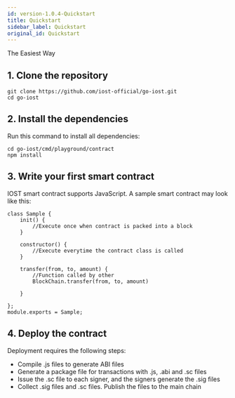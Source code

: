 ```yaml
---
id: version-1.0.4-Quickstart
title: Quickstart
sidebar_label: Quickstart
original_id: Quickstart
---
```


The Easiest Way

## 1. Clone the repository

```
git clone https://github.com/iost-official/go-iost.git
cd go-iost
```

## 2. Install the dependencies

Run this command to install all dependencies:

```
cd go-iost/cmd/playground/contract
npm install
```

## 3. Write your first smart contract

IOST smart contract supports JavaScript. A sample smart contract may look like this:

```
class Sample {
    init() {
        //Execute once when contract is packed into a block
    }

    constructor() {
        //Execute everytime the contract class is called
    }

    transfer(from, to, amount) {
        //Function called by other
        BlockChain.transfer(from, to, amount)

    }

};
module.exports = Sample;
```

## 4. Deploy the contract

Deployment requires the following steps:

- Compile .js files to generate ABI files
- Generate a package file for transactions with .js, .abi and .sc files
- Issue the .sc file to each signer, and the signers generate the .sig files
- Collect .sig files and .sc files. Publish the files to the main chain
